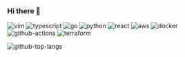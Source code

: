 ### Hi there 👋

<!--
**ShintaroaSuzuki/ShintaroaSuzuki** is a ✨ _special_ ✨ repository because its `README.md` (this file) appears on your GitHub profile.

Here are some ideas to get you started:

- 🔭 I’m currently working on ...
- 🌱 I’m currently learning ...
- 👯 I’m looking to collaborate on ...
- 🤔 I’m looking for help with ...
- 💬 Ask me about ...
- 📫 How to reach me: ...
- 😄 Pronouns: ...
- ⚡ Fun fact: ...
-->

![vim](https://img.shields.io/badge/-Vim-019733.svg?logo=vim&style=plastic)
![typescript](https://img.shields.io/badge/-TypeScript-007ACC.svg?logo=typescript&style=plastic)
![go](https://img.shields.io/badge/-go-00ADD8.svg?logo=go&style=plastic)
![python](https://img.shields.io/badge/-Python-F9DC3E.svg?logo=python&style=plastic)
![react](https://img.shields.io/badge/-React-555.svg?logo=react&style=plastic)
![aws](https://img.shields.io/badge/-Amazon%20AWS-232F3E.svg?logo=amazon-aws&style=plastic)
![docker](https://img.shields.io/badge/-Docker-EEE.svg?logo=docker&style=plastic)
![github-actions](https://img.shields.io/badge/-GitHubActions-2088FF.svg?logo=githubactions&style=plastic)
![terraform](https://img.shields.io/badge/-Terraform-7B42BC.svg?logo=terraform&style=plastic)

![github-top-langs](https://github-readme-stats.vercel.app/api/top-langs/?username=ShintaroaSuzuki&theme=dark&exclude_repo=settings)
